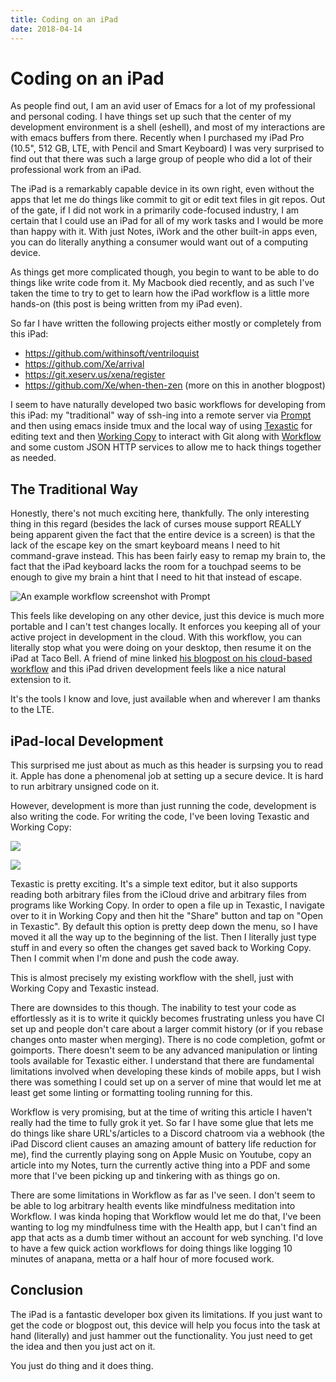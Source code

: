 ```yaml
---
title: Coding on an iPad
date: 2018-04-14
---
```


# Coding on an iPad

As people find out, I am an avid user of Emacs for a lot of my professional and
personal coding. I have things set up such that the center of my development
environment is a shell (eshell), and most of my interactions are with emacs
buffers from there. Recently when I purchased my iPad Pro (10.5", 512 GB, LTE,
with Pencil and Smart Keyboard) I was very surprised to find out that there was
such a large group of people who did a lot of their professional work from an
iPad.

The iPad is a remarkably capable device in its own right, even without the apps
that let me do things like commit to git or edit text files in git repos. Out
of the gate, if I did not work in a primarily code-focused industry, I am 
certain that I could use an iPad for all of my work tasks and I would be more
than happy with it. With just Notes, iWork and the other built-in apps even,
you can do literally anything a consumer would want out of a computing device.

As things get more complicated though, you begin to want to be able to do 
things like write code from it. My Macbook died recently, and as such I've 
taken the time to try to get to learn how the iPad workflow is a little more
hands-on (this post is being written from my iPad even).

So far I have written the following projects either mostly or completely from
this iPad:

- https://github.com/withinsoft/ventriloquist
- https://github.com/Xe/arrival
- https://git.xeserv.us/xena/register
- https://github.com/Xe/when-then-zen (more on this in another blogpost)

I seem to have naturally developed two basic workflows for developing from this
iPad: my "traditional" way of ssh-ing into a remote server via [Prompt][prompt]
and then using emacs inside tmux and the local way of using [Texastic][texastic]
for editing text and then [Working Copy][workingcopy] to interact with Git 
along with [Workflow][workflow] and some custom JSON HTTP services to allow me
to hack things together as needed.

## The Traditional Way

Honestly, there's not much exciting here, thankfully. The only interesting
thing in this regard (besides the lack of curses mouse support REALLY being
apparent given the fact that the entire device is a screen) is that the lack
of the escape key on the smart keyboard means I need to hit command-grave
instead. This has been fairly easy to remap my brain to, the fact that the 
iPad keyboard lacks the room for a touchpad seems to be enough to give my brain
a hint that I need to hit that instead of escape. 

![An example workflow screenshot with Prompt](https://i.imgur.com/owGRo5x.png)

This feels like developing on any other device, just this device is much more
portable and I can't test changes locally. It enforces you keeping all of your
active project in development in the cloud. With this workflow, you can
literally stop what you were doing on your desktop, then resume it on the iPad
at Taco Bell. A friend of mine linked [his blogpost on his cloud-based workflow][ceruleiscloud]
and this iPad driven development feels like a nice natural extension to it.

It's the tools I know and love, just available when and wherever I am thanks to
the LTE.

## iPad-local Development

This surprised me just about as much as this header is surpsing you to read it.
Apple has done a phenomenal job at setting up a secure device. It is hard to 
run arbitrary unsigned code on it.

However, development is more than just running the code, development is also
writing the code. For writing the code, I've been loving Texastic and Working
Copy:

![](https://i.imgur.com/5RVt52w.png)

![](https://i.imgur.com/XTWoOAY.jpg)

Texastic is pretty exciting. It's a simple text editor, but it also supports
reading both arbitrary files from the iCloud drive and arbitrary files from
programs like Working Copy. In order to open a file up in Texastic, I 
navigate over to it in Working Copy and then hit the "Share" button and tap
on "Open in Texastic". By default this option is pretty deep down the menu, so
I have moved it all the way up to the beginning of the list. Then I literally
just type stuff in and every so often the changes get saved back to Working
Copy. Then I commit when I'm done and push the code away.

This is almost precisely my existing workflow with the shell, just with 
Working Copy and Texastic instead.

There are downsides to this though. The inability to test your code as
effortlessly as it is to write it quickly becomes frustrating unless you have
CI set up and people don't care about a larger commit history (or if you rebase
changes onto master when merging). There is no code completion, gofmt or 
goimports. There doesn't seem to be any advanced manipulation or linting tools
available for Texastic either. I understand that there are fundamental 
limitations involved when developing these kinds of mobile apps, but I wish 
there was something I could set up on a server of mine that would let me at
least get some linting or formatting tooling running for this.

Workflow is very promising, but at the time of writing this article I haven't
really had the time to fully grok it yet. So far I have some glue that lets me
do things like share URL's/articles to a Discord chatroom via a webhook (the
iPad Discord client causes an amazing amount of battery life reduction for me),
find the currently playing song on Apple Music on Youtube, copy an article into
my Notes, turn the currently active thing into a PDF and some more that I've
been picking up and tinkering with as things go on.

There are some limitations in Workflow as far as I've seen. I don't seem to be
able to log arbitrary health events like mindfulness meditation into Workflow.
I was kinda hoping that Workflow would let me do that, I've been wanting to log
my mindfulness time with the Health app, but I can't find an app that acts as a
dumb timer without an account for web synching. I'd love to have a few quick
action workflows for doing things like logging 10 minutes of anapana, metta or
a half hour of more focused work.

## Conclusion

The iPad is a fantastic developer box given its limitations. If you just want
to get the code or blogpost out, this device will help you focus into the task
at hand (literally) and just hammer out the functionality. You just need to get
the idea and then you just act on it.

You just do thing and it does thing.

[prompt]: https://itunes.apple.com/us/app/prompt-2/id917437289?mt=8
[texastic]: https://itunes.apple.com/us/app/textastic-code-editor-6/id1049254261?mt=8
[workingcopy]: https://itunes.apple.com/us/app/working-copy/id896694807?mt=8
[workflow]: https://www.workflow.is
[ceruleiscloud]: https://elliot.pro/blog/working-in-the-cloud.html